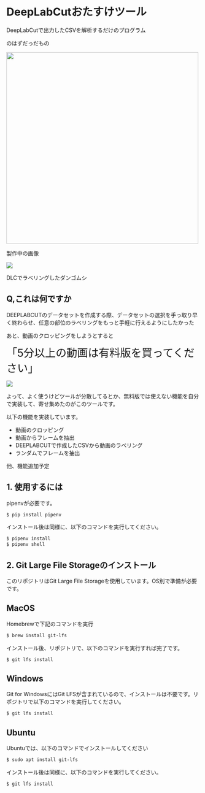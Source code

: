 # DeepLabCutおたすけツール
DeepLabCutで出力したCSVを解析するだけのプログラム

のはずだっだもの

<img src="https://github.com/alrab223/DeepLabCut_Analyzes/blob/make_GUI/static/readme/gui.png" width="500px">

製作中の画像

<img src="https://github.com/alrab223/DeepLabCut_Analyzes/blob/make_GUI/static/readme/roly.gif">

DLCでラベリングしたダンゴムシ
## Q,これは何ですか

DEEPLABCUTのデータセットを作成する際、データセットの選択を手っ取り早く終わらせ、任意の部位のラベリングをもっと手軽に行えるようにしたかった

あと、動画のクロッピングをしようとすると

<span style="font-size: 200%;">「5分以上の動画は有料版を買ってください」</span>

<img src="https://github.com/alrab223/DeepLabCut_Analyzes/blob/make_GUI/static/readme/angry.png">

よって、よく使うけどツールが分散してるとか、無料版では使えない機能を自分で実装して、寄せ集めたのがこのツールです。

以下の機能を実装しています。

* 動画のクロッピング
* 動画からフレームを抽出
* DEEPLABCUTで作成したCSVから動画のラベリング
* ランダムでフレームを抽出

他、機能追加予定

## 1. 使用するには
pipenvが必要です。
```sh
$ pip install pipenv
```
インストール後は同様に、以下のコマンドを実行してください。
```sh
$ pipenv install
$ pipenv shell
```

## 2. Git Large File Storageのインストール
このリポジトリはGit Large File Storageを使用しています。OS別で準備が必要です。
## MacOS
Homebrewで下記のコマンドを実行

```sh
$ brew install git-lfs
```
インストール後、リポジトリで、以下のコマンドを実行すれば完了です。
```sh
$ git lfs install
```

## Windows
Git for WindowsにはGit LFSが含まれているので、インストールは不要です。リポジトリで以下のコマンドを実行してください。
```sh
$ git lfs install
```

## Ubuntu
Ubuntuでは、以下のコマンドでインストールしてください
```sh
$ sudo apt install git-lfs
```
インストール後は同様に、以下のコマンドを実行してください。
```sh
$ git lfs install
```